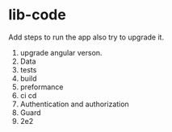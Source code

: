 # lib-code

Add steps to run the app also try to upgrade it.
1. upgrade angular verson.
2. Data
3. tests
4. build
5. preformance
6. ci cd
7. Authentication and authorization
8. Guard
9. 2e2

